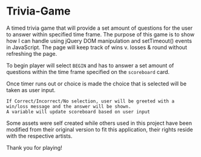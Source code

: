 # Trivia-Game
A timed trivia game that will provide a set amount of questions for the user to answer within specified time frame. The purpose of this game is to show how I can handle using jQuery DOM manipulation and setTimeout() events in JavaScript. The page will keep track of wins v. losses & round without refreshing the page.

To begin player will select `BEGIN` and has to answer a set amount of questions within the time frame specified on the `scoreboard` card.

Once timer runs out or choice is made the choice that is selected will be taken as user input.

    If Correct/Incorrect/No selection, user will be greeted with a win/loss message and the answer will be shown. 
    A variable will update scoreboard based on user input

Some assets were self created while others used in this project have been modified from their original version to fit this application, their rights reside with the respective artists.

Thank you for playing!